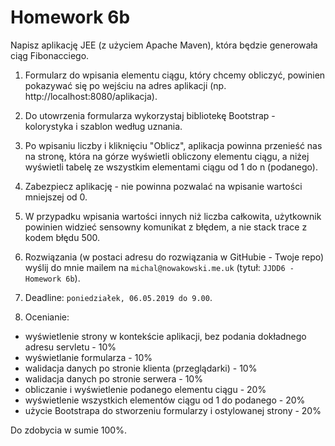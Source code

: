 # Homework 6b

Napisz aplikację JEE (z użyciem Apache Maven), która będzie generowała ciąg Fibonacciego.

1. Formularz do wpisania elementu ciągu, który chcemy obliczyć, powinien pokazywać się po wejściu na adres aplikacji (np. http://localhost:8080/aplikacja).

2. Do utowrzenia formularza wykorzystaj bibliotekę Bootstrap - kolorystyka i szablon według uznania.

3. Po wpisaniu liczby i kliknięciu "Oblicz", aplikacja powinna przenieść nas na stronę, która na górze wyświetli obliczony elementu ciągu, a niżej wyświetli tabelę ze wszystkim elementami ciągu od 1 do n (podanego).

4. Zabezpiecz aplikację - nie powinna pozwalać na wpisanie wartości mniejszej od 0.

5. W przypadku wpisania wartości innych niż liczba całkowita, użytkownik powinien widzieć sensowny komunikat z błędem, a nie stack trace z kodem błędu 500.

6. Rozwiązania (w postaci adresu do rozwiązania w GitHubie - Twoje repo) wyślij do mnie mailem na ```michal@nowakowski.me.uk``` (tytuł: ```JJDD6 - Homework 6b```).

7. Deadline: ```poniedziałek, 06.05.2019 do 9.00```.

8. Ocenianie:
- wyświetlenie strony w kontekście aplikacji, bez podania dokładnego adresu servletu - 10%
- wyświetlanie formularza - 10%
- walidacja danych po stronie klienta (przeglądarki) - 10%
- walidacja danych po stronie serwera - 10%
- obliczanie i wyświetlenie podanego elementu ciągu - 20%
- wyświetlenie wszystkich elementów ciągu od 1 do podanego - 20%
- użycie Bootstrapa do stworzeniu formularzy i ostylowanej strony - 20%

Do zdobycia w sumie 100%.
